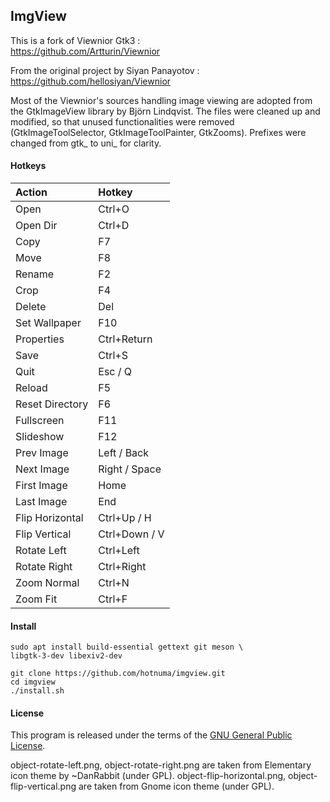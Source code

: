 <link href="style.css" rel="stylesheet"></link>

## ImgView

This is a fork of Viewnior Gtk3 :  
https://github.com/Artturin/Viewnior  

From the original project by Siyan Panayotov :  
https://github.com/hellosiyan/Viewnior  

Most of the Viewnior's sources handling image viewing are adopted from the GtkImageView library by Björn Lindqvist. The files were cleaned up and modified, so that unused functionalities were removed (GtkImageToolSelector, GtkImageToolPainter, GtkZooms). Prefixes were changed from gtk_ to uni_ for clarity.


#### Hotkeys

| Action                  | Hotkey                  |
| :---------------------- | :---------------------- |
| Open                    | Ctrl+O                  |
| Open Dir                | Ctrl+D                  |
| Copy                    | F7                      |
| Move                    | F8                      |
| Rename                  | F2                      |
| Crop                    | F4                      |
| Delete                  | Del                     |
| Set Wallpaper           | F10                     |
| Properties              | Ctrl+Return             |
| Save                    | Ctrl+S                  |
| Quit                    | Esc / Q                 |
| Reload                  | F5                      |
| Reset Directory         | F6                      |
| Fullscreen              | F11                     |
| Slideshow               | F12                     |
| Prev Image              | Left / Back             |
| Next Image              | Right / Space           |
| First Image             | Home                    |
| Last Image              | End                     |
| Flip Horizontal         | Ctrl+Up / H             |
| Flip Vertical           | Ctrl+Down / V           |
| Rotate Left             | Ctrl+Left               |
| Rotate Right            | Ctrl+Right              |
| Zoom Normal             | Ctrl+N                  |
| Zoom Fit                | Ctrl+F                  |


#### Install

```
sudo apt install build-essential gettext git meson \
libgtk-3-dev libexiv2-dev
```

```
git clone https://github.com/hotnuma/imgview.git
cd imgview
./install.sh
```


#### License

This program is released under the terms of the [GNU General Public License](https://opensource.org/licenses/gpl-3.0.html).

object-rotate-left.png, object-rotate-right.png are taken from Elementary icon theme by ~DanRabbit (under GPL). object-flip-horizontal.png, object-flip-vertical.png are taken from Gnome icon theme (under GPL).

<br/>


